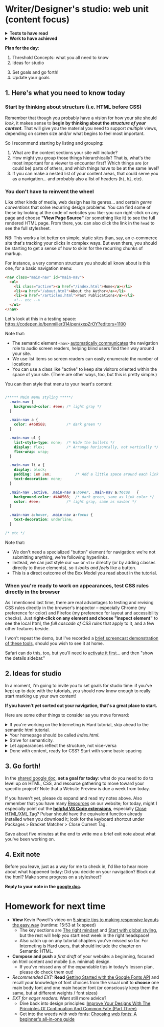 
# Writer/Designer's studio: web unit (content focus)

<section class="prereqs">
    <details><summary><strong>Texts to have read</strong></summary>
    <ul>
        <li>Kevin Powell's <a href="https://learn.kevinpowell.co/course/html-css-for-absolute-beginners">HTML & CSS for absolute beginners</a>, up through the end of the <a href="https://learn.kevinpowell.co/course/html-css-for-absolute-beginners/5-selectors-specificity-and-more-styling/1-time-for-version-2">module on Selectors, Specificity, and more</a><ul>
            <li>If you were unable to log in, you could also have done <a href="https://internetingishard.netlify.app/html-and-css/">Interneting is Hard (but it doesn't have to be)</a>, up through <a href="https://internetingishard.netlify.app/html-and-css/css-selectors/">"CSS Selectors"</a></li>
            </ul>
        </li>
        <li>Optional EXT readings on <a href="https://internetingishard.netlify.app/html-and-css/web-typography/">Web typography</a> and <a href="https://css-tricks.com/how-css-selectors-work/">a deeper dive on CSS selectors</a></li>
    </ul>
    </details>
    <details><summary><strong>Work to have achieved</strong></summary>
    <ul>
        <li>Push your tutorial code to GitHub</li>
        <li>Optional EXT playing with the selector game, [CSS Diner](https://flukeout.github.io/)</li>
    </ul>
    </details>
</section>


**Plan for the day**:
1. Threshold Concepts: what you all need to know
2. Ideas for studio <!-- Don't open all of these! Just read the headlines, and get into the inspector demo. -->
<!-- 2. Brief intro to the browser inspector (Firefox, Chrome) -->
3. Set goals and go forth!
4. Update your goals


## 1. Here's what you need to know today
<!--
### Beware of scope creep; plan for phased releases

Bear in mind that you only have a couple more weeks on this project. If you've just given yourself an ambitious agenda, think about "minimum deliverable product" and "stretch goals." You have version control; you can iterate. In other words: you can always come back and add *more*, but it's good to start with what's really at the *core* of your website idea. -->

### Start by thinking about structure (i.e. HTML before CSS)

Remember that though you probably have a vision for how your site should _look_, it makes sense to **begin by thinking about the _structure of your content_**. That will give you the material you need to support _multiple_ views, depending on screen size and/or what begins to feel most important.

So I recommend starting by listing and grouping:

1. What are the content sections your site will include?
2. How might you group those things hierarchically? That is, what's the most important for a viewer to encounter first? Which things are (or could be) parts of others, and which things have to be at the same level?
3. If you can make a nested list of your content areas, that could serve you as a navigation... and probably also a list of headers (`h1`, `h2`, etc).


### You don't have to reinvent the wheel

Like other kinds of media, web design has its genres... and certain _genre conventions_ that solve recurring design problems. You can find some of these by looking at the code of websites you like: you can right-click on any page and choose **"View Page Source"** (or something like it) to see the full rendered HTML page. From there, you can also click the link in the `head` to see the full stylesheet.

<div class="alert alert-warning">NB: This works a lot better on simple, static sites than, say, an e-commerce site that's tracking your clicks in complex ways. But even there, you should be starting to get a sense of how to skim for the recurring chunks of markup.</div>

For instance, a very common structure you should all know about is this one, for a basic navigation menu:
```html
<nav class="main-nav" id="main-nav">
  <ul>
    <li class="active"><a href="/index.html">Home</a></li>
    <li><a href="/about.html">About the Author</a></li>
    <li><a href="/articles.html">Past Publications</a></li>
    <!-- etc -->
  </ul>
</nav>
```

<div class="alert alert-success">
Let's look at this in a testing space: <a href="https://codepen.io/benmiller314/pen/xxpZrOY?editors=1100">https://codepen.io/benmiller314/pen/xxpZrOY?editors=1100</a>
</div>

Note that:

* The semantic element `<nav>` [automatically communicates](https://developer.mozilla.org/en-US/docs/Web/Accessibility/ARIA/Roles/navigation_role) the navigation role to audio screen readers, helping blind users find their way around your site.
* We use list items so screen readers can easily enumerate the number of locations
* You can use a class like "active" to keep site visitors oriented within the space of your site. (There are other ways, too, but this is pretty simple.)

You can then style that menu to your heart's content:

```css

/***** Main menu styling *****/
  .main-nav {
    background-color: #eee; /* light gray */
  }

  .main-nav a {
    color: #4b8568;         /* dark green */
  }

  .main-nav ul {
    list-style-type: none;  /* Hide the bullets */
    display: flex;          /* Arrange horizontally, not vertically */
    flex-wrap: wrap;
  }

  .main-nav li a {
    display: block;
    padding: 1em 2em;           /* Add a little space around each link */
    text-decoration: none;
  }

  .main-nav .active, .main-nav a:hover, .main-nav a:focus   {
    background-color: #4b8568;  /* dark green, same as link color */
    color: #eee;            /* light gray, same as navbar */
  }

  .main-nav a:hover, .main-nav a:focus {
    text-decoration: underline;
  }

/* etc */
```

Note that:

* We don't need a specialized "button" element for navigation: we're not submitting anything, we're following hyperlinks.
* Instead, we can just style our `<a>` or `<li>` directly (or by adding classes directly to those elements), so it *looks and feels* like a button.
* This is a direct outcome of the Box Model you read about in the tutorial.

### When you're ready to work on appearances, test CSS rules directly in the browser

As I mentioned last time, there are real advantages to testing and revising CSS rules directly in the browser's inspector – especially Chrome (my preference for color) and Firefox (my preference for layout and accessibility checks).
Just **right-click on any element and choose "inspect element"** to see the local html, the _full cascade of CSS rules_ that apply to it, and a few other features beside.

I won't repeat the demo, but I've recorded a <a href="https://pitt.hosted.panopto.com/Panopto/Pages/Viewer.aspx?id=befd7ed1-81e0-4f73-a28e-afc7010eb105">brief screencast demonstration of these tools</a>, should you wish to see it at home.

<aside>Safari can do this, too, but you'll need to <a href="https://developer.apple.com/library/archive/documentation/NetworkingInternetWeb/Conceptual/Web_Inspector_Tutorial/EnableWebInspector/EnableWebInspector.html">activate it first</a>... and then "show the details sidebar."</aside>


## 2. Ideas for studio

In a moment, I'm going to invite you to set goals for studio time: if you've kept up to date with the tutorials, you should now know enough to really start marking up your own content!

**If you haven't yet sorted out your navigation, that's a great place to start.**

Here are some other things to consider as you move forward:

<details><summary>If you're working on the Interneting is Hard tutorial, skip ahead to the semantic html tutorial.</summary>
    <p>You already know that <code>&lt;div&gt;</code> can be used to group items together, e.g. to give them a shared background or border. (They're also kind of key for layout.) But they don't signal what <em>kind</em> of group you're looking at. HTML now has <strong>semantic elements</strong> like <code>&lt;header&lt;</code>, <code>&lt;main&gt;</code>, <code>&lt;footer&gt;</code>, <code>&lt;aside&gt;</code>, and more that signal the role each chunk of code plays in your site.</p>

    <p>This is especially important for assistive devices and their users. And no matter your interface, while coding you may well find them easier to work with than <code>&lt;div&gt;</code>, <code>&lt;div&gt;</code>, <code>&lt;div&gt;</code> all the time!</p>

    <aside>
        <p>HEADS UP for speedy workers: after Semantic HTML, read Web Typography. But beyond that and the other sections I've already assigned, use links from our class schedule for things like responsive layout. The rest of the Internetingishard tutorial is best saved as advanced or historical topics beyond what I'll assign across the rest of the unit.</p>
    </aside>
</details>

<details><summary>Your homepage should be called <em>index.html</em>.</summary>
    <p>I'm going to recommend that everyone use GitHub Pages to publish your sites unless you have a good reason not to. (And you might; but talk to me about it.) In that system, you store your files in a GitHub repository (often in a subdirectory called "docs"), so GH knows where to look to find your stuff. <em>By default, it'll show your README.md file as the home page, unless it finds a file called index.html or index.md</em>.</p>
    <p>Therefore, rather than call your landing page myproject.html, landing.html, or homepage.html, you're better off using the index.html name. You can always change the <code>&lt;title&gt;</code> to give it a more accurate name in the browser tab. : )</p>
</details>

<details><summary>Strive for semanticity.</summary>
    <p>
    Ask yourself:
    <ul>
      <li>Can you tell what's going on just by reading the HTML file?</li>
      <li>Do your header levels (<code>&lt;h1&gt;, &lt;h2&gt;</code>, etc) correspond to your intended hierarchy? Remember not to skip levels: that breaks the .</li>
      <li>Does the HTML hard-code any display (e.g. <code>&lt;center&gt;</code>, <code>&lt;b&gt;</code>) that should be in the CSS? (Older tutorials will suggest this, but it's not a great idea, so you won't find it in either of the tutorials I assigned.)</li>
    </ul>
    </p>
</details>  

<details><summary>Let appearances reflect the structure, not vice-versa</summary>  
    <p>This one's related to the previous item, but applies especially when you're starting to think about appearances. <em>Visuals are volatile; structure should be steady.</em> It can be very tempting to just accept your browser's default styles as a given, e.g. to jump from a large <code>&lt;h1&gt;</code> page title to an <code>&lt;h5&gt;</code> subtitle because the latter "looks about right." But this would mis-represent the actual structure of the document – and would seriously confuse screen-reader software trying to present the page to a blind visitor. Instead, use your browser's Inspector to take note of the CSS rules defining that <code>&lt;h5&gt;</code>, and apply them to <code>&lt;h2&gt;</code> in your stylesheet.</p><!-- This makes a good jump-point into the inspector... -->
</details>

<details><summary>Done with content, ready for CSS? Start with some basic spacing</summary>
    <p>As Kevin Powell will explain in the <a href="https://www.youtube.com/watch?v=VQraviuwbzU&list=PL4-IK0AVhVjM6kuUoUexfmnD8vHtZkXdd">video you'll all watch for homework</a>, "Before you write a single line of CSS, your website is responsive." If you keep your styles minimal, you'll have a fully-functional website, especially suited for smaller screens.</p>

    <p>In particular, I recommend making the following quick changes for pretty much any site (and you can always make it more complex later):</p>

    <pre>
    <code>
    /* include padding/margin in your width declarations */
    * {
        box-sizing: border-box;  
    }

    /* basic spacing */
    body {
        padding: 1em;     /* avoid crowding content against the edges */
    }

    /* make the appearance less "default".
       Note that this is a light theme; you could also make a dark theme by reversing the colors. */
    body {
        font-family: sans-serif; /* for body text on a screen, sans-serifs are often easier to read */
        color: #333;             /* pull back from hard black */
        background-color: #ddd;  /* pull back from hard white */
    }

    /* Use this class on section, article, or div elements
       to keep text lines from getting too long to comfortably read */
    .wrapper {
        max-width: 50em;  
    }

    /* keep images from overflowing the viewport */
    img {
        max-height: 100vh;
        max-width: 100vw;
    }

    </code>
    </pre>
</details>


## 3. Go forth!

In the [shared google doc](http://bit.ly/cdm{{site.course.slugterm}}-notes), **set a goal for today**: what do you need to do to level up on HTML, CSS, and resource gathering to move toward your specific project? Note that a Website Preview is due a week from today.

<!-- <div class="alert alert-info">
If you haven't yet, please do expand and read my notes above. Also remember that you have many <a href="{{site.github_url}}/resources#web-design">Resources</a> on our website; for today, might I especially point out the <strong>design advantages of <a href="https://loremipsum.io">placeholder text</a> and/or <a href="https://loremipsum.io/21-of-the-best-placeholder-image-generators/">images</a></strong>?
</div> -->

<div class="alert alert-info">
If you haven't yet, please do expand and read my notes above. Also remember that you have many <a href="{{site.github_url}}/resources#web-design">Resources</a> on our website; for today, might I especially point out the <strong><a href="https://benmiller314.github.io/cdm2025spring/resources#web-design:~:text=Some%20extensions%20I%20expect%20you%27ll%20find%20useful">helpful VS Code extensions</a></strong>, especially <a href="https://marketplace.visualstudio.com/items?itemName=Compulim.compulim-vscode-closetag">Close HTML/XML Tag</a>? Pulsar should have the equivalent function already installed when you download it; look for the keyboard shortcut under Packages > Bracket Matcher > Close Current Tag.
</div>

Save about five minutes at the end to write me a brief exit note about what you've been working on.

## 4. Exit note
<div class="alert alert-success">
Before you leave, just as a way for me to check in, I'd like to hear more about what happened today: Did you decide on your navigation? Block out the html? Make some progress on a stylesheet?

<strong>Reply to your note in the <a href="http://bit.ly/cdm{{site.course.slugterm}}-notes">google doc</a>.</strong>
</div>

# Homework for next time
* **View** Kevin Powell's video on [5 simple tips to making responsive layouts the easy way](https://www.youtube.com/watch?v=VQraviuwbzU&list=PL4-IK0AVhVjM6kuUoUexfmnD8vHtZkXdd&index=4) (runtime: 15:53 at 1x speed)
    - The key sections are [The right mindset](https://www.youtube.com/watch?v=VQraviuwbzU&list=PL4-IK0AVhVjM6kuUoUexfmnD8vHtZkXdd&index=3&t=102s) and [Start with global styling](https://www.youtube.com/watch?v=VQraviuwbzU&list=PL4-IK0AVhVjM6kuUoUexfmnD8vHtZkXdd&index=3&t=192s), but the rest will help you start next week in the right headspace!
    - Also catch up on any tutorial chapters you've missed so far. For Interneting is Hard users, that should include the chapter on Semantic HTML.
* **Compose and push** a _first draft_ of your website: a beginning, focused on html content and mobile (i.e. minimal) design.
    - If you've missed any of the expandable tips in today's lesson plan, please do check them out!
* _Recommended EXT:_ **Read** [Getting Started with the Google Fonts API](https://developers.google.com/fonts/docs/getting_started) and recall your knowledge of font choices from the visual unit to **choose** one main body font and one main header font (or consciously keep them the same, but at different weights / font sizes)
* _EXT for eager readers:_ Want still more advice?
    - Dive back into design principles: [Improve Your Designs With The Principles Of Continuation And Common Fate (Part Three)](https://www.smashingmagazine.com/2016/05/improve-your-designs-with-the-principles-of-continuation-and-common-fate-part-three/)
    - Get into the weeds with web fonts: [Choosing web fonts: A beginner's all-in-one guide](https://fonts.google.com/knowledge/choosing_type/choosing_web_fonts_beginners_guide)
